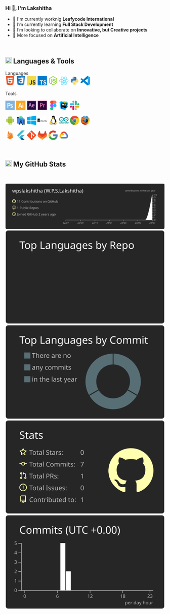 ### Hi 👋, I'm Lakshitha


<!-- <p align="center"><img align="left" width="180" height="160" margin-right="60px" src="https://github.com/M0nica/M0nica/blob/main/octomonica/m0nica-octocat-rotating.gif?raw=true" height="180"></p> -->
            
- 🔭 I'm currently worknig **Leafycode International**
- 🌱 I’m currently learning **Full Stack Development**
- 💞️ I’m looking to collaborate on **Innovative, but Creative projects**
- 🎯 More focused on **Artificial Intelligence**

<br>

## <img style="height: 20px; width: 20px;" src="https://img.icons8.com/color/48/000000/settings--v1.png"/> Languages & Tools

<p>
Languages
	<br>
<img src="https://raw.githubusercontent.com/devicons/devicon/master/icons/html5/html5-original.svg" alt="html5" width="30" height="30"> 
<img src="https://raw.githubusercontent.com/devicons/devicon/master/icons/css3/css3-original.svg" alt="css3"  width="30" height="30"> 
<img src="https://raw.githubusercontent.com/devicons/devicon/master/icons/javascript/javascript-original.svg" alt="javascript"  width="30" height="30"> 
<img src="https://github.com/devicons/devicon/blob/master/icons/typescript/typescript-original.svg" alt="typescript"  width="30" height="30"> 
<img src="https://github.com/devicons/devicon/blob/master/icons/nodejs/nodejs-original.svg" alt="nodejs" width="30" height="30">
<img src="https://github.com/devicons/devicon/blob/master/icons/react/react-original.svg" alt="react" width="30" height="30">
<img src="https://raw.githubusercontent.com/devicons/devicon/master/icons/python/python-original.svg" alt="python" width="30" height="30"> 
<img src="https://github.com/devicons/devicon/blob/master/icons/vscode/vscode-original.svg" alt="vscode" width="30" height="30">
</p>

Tools
<p>
<img src="https://raw.githubusercontent.com/devicons/devicon/master/icons/photoshop/photoshop-plain.svg" alt="photoshop" width="30" height="30"> 
<img src="https://raw.githubusercontent.com/devicons/devicon/master/icons/illustrator/illustrator-plain.svg" alt="illustrator" width="30" height="30">
<img src="https://github.com/devicons/devicon/blob/master/icons/aftereffects/aftereffects-original.svg" alt="aftereffects" width="30" height="30">
<img src="https://github.com/devicons/devicon/blob/master/icons/premierepro/premierepro-original.svg" alt="premierepro" width="30" height="30">
<img src="https://github.com/devicons/devicon/blob/master/icons/figma/figma-original.svg" alt="figma" width="30" height="30">
<img src="https://github.com/devicons/devicon/blob/master/icons/webstorm/webstorm-original.svg" alt="webstorm" width="30" height="30">
<img src="https://github.com/devicons/devicon/blob/master/icons/slack/slack-original.svg" alt="slack" width="30" height="30">
</p>
	
<p>
<img src="https://raw.githubusercontent.com/devicons/devicon/master/icons/android/android-original.svg" alt="android" width="30" height="30"> 
<img src="https://raw.githubusercontent.com/devicons/devicon/master/icons/androidstudio/androidstudio-original.svg" alt="androidstudio" width="30" height="30"> 
<img src="https://raw.githubusercontent.com/devicons/devicon/master/icons/windows8/windows8-original.svg" alt="windows8" width="30" height="30"> 
<img src="https://raw.githubusercontent.com/devicons/devicon/master/icons/ubuntu/ubuntu-plain-wordmark.svg" alt="ubuntu" width="30" height="30"> 
<img src="https://raw.githubusercontent.com/devicons/devicon/master/icons/linux/linux-original.svg" alt="linux" width="30" height="30"> 
<img src="https://raw.githubusercontent.com/devicons/devicon/master/icons/arduino/arduino-original-wordmark.svg" alt="arduino" width="30" height="30"> 
<img src="https://raw.githubusercontent.com/devicons/devicon/master/icons/chrome/chrome-original.svg" alt="chrome" width="30" height="30"> 
<img src="https://raw.githubusercontent.com/devicons/devicon/master/icons/firefox/firefox-original.svg" alt="firefox" width="30" height="30"> 
</p>

<p>
<img src="https://raw.githubusercontent.com/devicons/devicon/master/icons/firebase/firebase-plain.svg" alt="firebase" width="30" height="30"> 
<img src="https://raw.githubusercontent.com/devicons/devicon/master/icons/flutter/flutter-original.svg" alt="flutter" width="30" height="30"> 
<img src="https://raw.githubusercontent.com/devicons/devicon/master/icons/git/git-original.svg" alt="git" width="30" height="30"> 
<img src="https://raw.githubusercontent.com/devicons/devicon/master/icons/gitlab/gitlab-original.svg" alt="gitlab" width="30" height="30">  
<img src="https://raw.githubusercontent.com/devicons/devicon/master/icons/google/google-original.svg" alt="google" width="30" height="30"> 
<img src="https://raw.githubusercontent.com/devicons/devicon/master/icons/googlecloud/googlecloud-original.svg" alt="googlecloud" width="30" height="30">
</p>
<br/>

## <img style="height: 20px; width: 20px;" src="https://img.icons8.com/fluency/48/null/analytics.png"/> My GitHub Stats
  
<br/>

[![](https://raw.githubusercontent.com/wpslakshitha/wpslakshitha/master/profile-summary-card-output/apprentice/0-profile-details.svg)](https://github.com/vn7n24fzkq/github-profile-summary-cards)
[![](https://raw.githubusercontent.com/wpslakshitha/wpslakshitha/master/profile-summary-card-output/apprentice/1-repos-per-language.svg)](https://github.com/vn7n24fzkq/github-profile-summary-cards) [![](https://raw.githubusercontent.com/wpslakshitha/wpslakshitha/master/profile-summary-card-output/apprentice/2-most-commit-language.svg)](https://github.com/vn7n24fzkq/github-profile-summary-cards)
[![](https://raw.githubusercontent.com/wpslakshitha/wpslakshitha/master/profile-summary-card-output/apprentice/3-stats.svg)](https://github.com/vn7n24fzkq/github-profile-summary-cards) [![](https://raw.githubusercontent.com/wpslakshitha/wpslakshitha/master/profile-summary-card-output/apprentice/4-productive-time.svg)](https://github.com/vn7n24fzkq/github-profile-summary-cards)


<br/>



